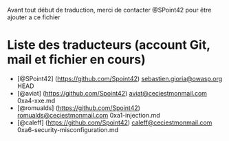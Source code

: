 Avant tout début de traduction, merci de contacter @SPoint42 pour être ajouter a ce fichier

# Liste des traducteurs (account Git, mail et fichier en cours)

* [@SPoint42] (https://github.com/Spoint42) 	sebastien.gioria@owasp.org 								HEAD
* [@aviat] (https://github.com/Spoint42) 	aviat@ceciestmonmail.com											0xa4-xxe.md
* [@romualds] (https://github.com/Spoint42) 	romualds@ceciestmonmail.com 							0xa1-injection.md
* [@caleff] (https://github.com/Spoint42) 	caleff@ceciestmonmail.com										0xa6-security-misconfiguration.md
